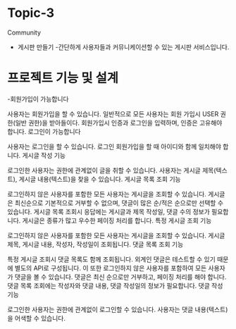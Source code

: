 # Topic-3
Community
- 게시판 만들기
-간단하게 사용자들과 커뮤니케이션할 수 있는 게시판 서비스입니다.

# 프로젝트 기능 및 설계
-회원가입이 가능합니다

사용자는 회원가입을 할 수 있습니다. 일반적으로 모든 사용자는 회원 가입시 USER 권한(일반 권한)을 받아들이다.
회원가입시 인증과 로그인을 입력하며, 인증은 고유해야 합니다.
로그인이 가능합니다

사용자는 로그인을 할 수 있습니다. 로그인 회원가입을 할 때 아이디와 함께 일치해야 합니다.
게시글 작성 기능

로그인한 사용자는 권한에 관계없이 글을 취할 수 있습니다.
사용자는 게시글 제목(텍스트), 게시글 내용(텍스트)을 찾을 수 있습니다.
게시글 목록 조회 기능

로그인하지 않은 사용자를 포함한 모든 사용자는 게시글을 조회할 수 있습니다.
게시글은 최신순으로 기본적으로 거부할 수 없으며, 댓글이 많은 순/적은 순으로만 선택할 수 있습니다.
게시글 목록 조회시 응답에는 게시글과 제목 작성일, 댓글 수의 정보가 필요합니다.
게시글은 종류가 많고 우수한 페이징 처리를 합니다.
특정 게시글 조회 기능

로그인하지 않은 사용자를 포함한 모든 사용자는 게시글을 조회할 수 있습니다.
게시글 제목, 게시글 내용, 작성자, 작성일이 조회됩니다.
댓글 목록 조회 기능

특정 게시글 조회시 댓글 목록도 함께 조회됩니다. 외계인 댓글은 테스트할 수 있기 때문에 별도의 API로 구성됩니다. 이 또한 로그인하지 않은 사용자를 포함하여 모든 사용자가 댓글을 볼 수 있습니다.
댓글은 최신 순으로만 거부하고, 페이징 처리를 해야 합니다.
댓글 목록 조회에는 작성자와 댓글 내용, 댓글 작성일의 정보가 필요합니다.
댓글 작성 기능

로그인한 사용자는 권한에 관계없이 로그인할 수 있습니다.
사용자는 댓글 내용(텍스트)을 어색할 수 있습니다.
